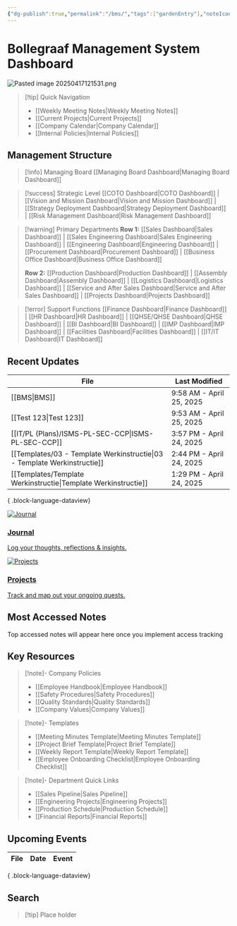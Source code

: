 ```yaml
---
{"dg-publish":true,"permalink":"/bms/","tags":["gardenEntry"],"noteIcon":"1"}
---
```


# Bollegraaf Management System Dashboard


![Pasted image 20250417121531.png](/img/user/attachments/Pasted%20image%2020250417121531.png)

> [!tip] Quick Navigation
> 
> - [[Weekly Meeting Notes\|Weekly Meeting Notes]]
> - [[Current Projects\|Current Projects]]
> - [[Company Calendar\|Company Calendar]]
> - [[Internal Policies\|Internal Policies]]
## Management Structure

> [!info] Managing Board [[Managing Board Dashboard\|Managing Board Dashboard]]

> [!success] Strategic Level [[COTO Dashboard\|COTO Dashboard]] | [[Vision and Mission Dashboard\|Vision and Mission Dashboard]] | [[Strategy Deployment Dashboard\|Strategy Deployment Dashboard]] | [[Risk Management Dashboard\|Risk Management Dashboard]]

> [!warning] Primary Departments **Row 1:** [[Sales Dashboard\|Sales Dashboard]] | [[Sales Engineering Dashboard\|Sales Engineering Dashboard]] | [[Engineering Dashboard\|Engineering Dashboard]] | [[Procurement Dashboard\|Procurement Dashboard]] | [[Business Office Dashboard\|Business Office Dashboard]]
> 
> **Row 2:** [[Production Dashboard\|Production Dashboard]] | [[Assembly Dashboard\|Assembly Dashboard]] | [[Logistics Dashboard\|Logistics Dashboard]] | [[Service and After Sales Dashboard\|Service and After Sales Dashboard]] | [[Projects Dashboard\|Projects Dashboard]]

> [!error] Support Functions [[Finance Dashboard\|Finance Dashboard]] | [[HR Dashboard\|HR Dashboard]] | [[QHSE/QHSE Dashboard\|QHSE Dashboard]] | [[BI Dashboard\|BI Dashboard]] | [[IMP Dashboard\|IMP Dashboard]] | [[Facilities Dashboard\|Facilities Dashboard]] | [[IT/IT Dashboard\|IT Dashboard]]
## Recent Updates
| File                                                                        | Last Modified            |
| --------------------------------------------------------------------------- | ------------------------ |
| [[BMS\|BMS]]                                                             | 9:58 AM - April 25, 2025 |
| [[Test 123\|Test 123]]                                                   | 9:53 AM - April 25, 2025 |
| [[IT/PL (Plans)/ISMS-PL-SEC-CCP\|ISMS-PL-SEC-CCP]]                       | 3:57 PM - April 24, 2025 |
| [[Templates/03 - Template Werkinstructie\|03 - Template Werkinstructie]] | 2:44 PM - April 24, 2025 |
| [[Templates/Template Werkinstructie\|Template Werkinstructie]]           | 1:29 PM - April 24, 2025 |

{ .block-language-dataview}

<div class="flashcard-grid grid-2">
  <div class="flashcard">
    <a href="Test-123">
      <div class="flashcard-image">
        <img src="/IMG/BRS.png" alt="Journal">
      </div>
      <div class="flashcard-content">
        <h3>Journal</h3>
        <p>Log your thoughts, reflections & insights.</p>
      </div>
    </a>
  </div>

  <div class="flashcard">
    <a href="Projects">
      <div class="flashcard-image">
        <img src="/img/projects.png" alt="Projects">
      </div>
      <div class="flashcard-content">
        <h3>Projects</h3>
        <p>Track and map out your ongoing quests.</p>
      </div>
    </a>
  </div>
</div>

## Most Accessed Notes

<p><span>Top accessed notes will appear here once you implement access tracking</span></p>

## Key Resources

> [!note]- Company Policies
> 
> - [[Employee Handbook\|Employee Handbook]]
> - [[Safety Procedures\|Safety Procedures]]
> - [[Quality Standards\|Quality Standards]]
> - [[Company Values\|Company Values]]

> [!note]- Templates
> 
> - [[Meeting Minutes Template\|Meeting Minutes Template]]
> - [[Project Brief Template\|Project Brief Template]]
> - [[Weekly Report Template\|Weekly Report Template]]
> - [[Employee Onboarding Checklist\|Employee Onboarding Checklist]]

> [!note]- Department Quick Links
> 
> - [[Sales Pipeline\|Sales Pipeline]]
> - [[Engineering Projects\|Engineering Projects]]
> - [[Production Schedule\|Production Schedule]]
> - [[Financial Reports\|Financial Reports]]

## Upcoming Events

| File | Date | Event |
| ---- | ---- | ----- |

{ .block-language-dataview}








## Search

> [!tip] Place holder
